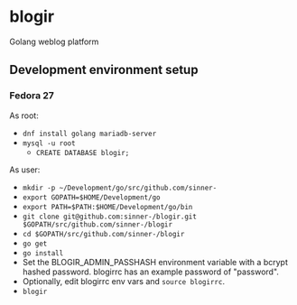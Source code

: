 # blogir
Golang weblog platform

## Development environment setup
### Fedora 27

As root:
  * `dnf install golang mariadb-server`
  * `mysql -u root`
    * `CREATE DATABASE blogir;`
  
As user:
  * `mkdir -p ~/Development/go/src/github.com/sinner-`
  * `export GOPATH=$HOME/Development/go`
  * `export PATH=$PATH:$HOME/Development/go/bin`
  * `git clone git@github.com:sinner-/blogir.git $GOPATH/src/github.com/sinner-/blogir`
  * `cd $GOPATH/src/github.com/sinner-/blogir`
  * `go get`
  * `go install`
  * Set the BLOGIR_ADMIN_PASSHASH environment variable with a bcrypt hashed password. blogirrc has an example password of "password".
  * Optionally, edit blogirrc env vars and `source blogirrc`.
  * `blogir`

